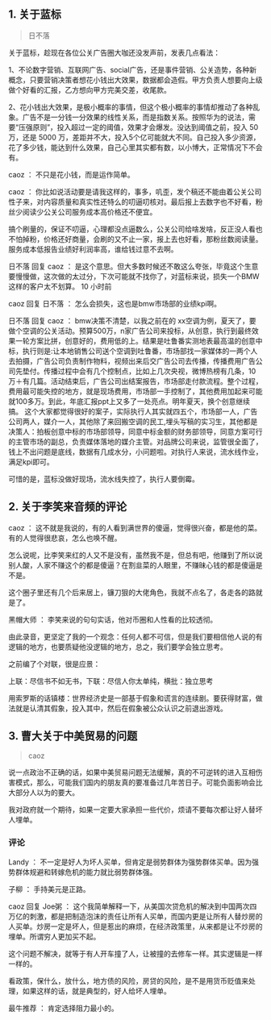 ## 1. 关于蓝标
> 日不落

关于蓝标，趁现在各位公关广告圈大咖还没发声前，发表几点看法：

1、不论数字营销、互联网广告、social广告，还是事件营销、公关造势，各种新概念，只要营销决策者想花小钱出大效果，数据都会造假。甲方负责人想要向上级做个好看的汇报，乙方想向甲方完美交差，收尾款。

2、花小钱出大效果，是极小概率的事情，但这个极小概率的事情却推动了各种乱象。广告不是一分钱一分效果的线性关系，而是指数关系。按照华为的说法，需要“压强原则”，投入超过一定的阈值，效果才会爆发。没达到阈值之前，投入 50 万，还是 5000 万，差距并不大，投入5个亿可能就大不同。自己投入多少资源，花了多少钱，能达到什么效果，自己心里其实都有数，以小博大，正常情况下不会有。


caoz ：  不只是花小钱，而是运作简单。

caoz ：  你比如说活动要是请我这样的，事多，叽歪，发个稿还不能由着公关公司性子来，对内容质量和真实性还特么的叨逼叨核对。最后报上去数字也不好看，粉丝少阅读少公关公司服务成本高价格还不便宜。

搞个刷量的，保证不叨逼，心理都没点逼数么，公关公司给啥发啥，反正没人看也不怕掉粉，价格还好商量，会刷的又不止一家，报上去也好看，那粉丝数阅读量。 服务成本低报告业绩好利润率高，谁给钱过意不去啊。 

日不落 回复 caoz ：  是这个意思。但大多数时候还不敢这么夸张，毕竟这个生意要慢慢做，这次做的太过分，下次可能就不找你了，对蓝标来说，损失一个BMW这样的客户太不划算。 10 小时前

caoz 回复 日不落 ：  怎么会损失，这也是bmw市场部的业绩kpi啊。

日不落 回复 caoz ：  bmw决策不清楚，以我之前在的 xx空调为例，夏天了，要做个空调的公关活动。预算500万，n家广告公司来投标，从创意，执行到最终效果一轮方案比拼，创意好的，费用低的上。结果是吐鲁番实测地表最高温的创意中标，执行则是:让本地销售公司送个空调到吐鲁番，市场部找一家媒体的一两个人去拍摄，广告公司负责制作物料，视频出来后交广告公司去传播，传播费用广告公司先垫付。传播过程中会有几个控制点，比如上几次央视，微博热榜有几条，10万＋有几篇。活动结束后，广告公司出结案报告，市场部走付款流程。整个过程，费用最可能失控的地方，就是现场费用，市场部一手控制了，其他费用加起来可能就100多万。到此，年底汇报ppt上又多了一处亮点。明年夏天，换个创意继续搞。
这个大家都觉得很好的案子，实际执行人其实就四五个，市场部一人，广告公司两人，媒介一人，其他除了来回搬空调的民工,埋头写稿的实习生，其他都是决策人：拍板创意中标的市场部领导，同意中标金额的财务部领导，同意方案可行的主管市场的副总，负责媒体落地的媒介主管。对品牌公司来说，监管很全面了，钱上不出问题是底线，数据有几成水分，小问题啦。对执行人来说，流水线作业，满足kpi即可。

可惜的是，蓝标没做好现场，流水线失控了，执行人要倒霉。

## 2. 关于李笑来音频的评论

caoz ：  这不就是我说的，有的人看到满世界的傻逼，觉得很兴奋，都是他的菜。有的人觉得很悲哀，怎么也唤不醒。

怎么说呢，比李笑来红的人又不是没有，虽然我不是，但总有吧，他赚到了所以说别人酸，人家不赚这个的都是傻逼？在割韭菜的人眼里，不赚昧心钱的都是傻逼是不是。

这个圈子里还有几个后来居上，镰刀狠的大佬角色，我就不点名了，各走各的路就是了。 

黑帽大师 ：  李笑来说的句句实话，他对币圈和人性看的比较透彻。

由此录音，更坚定了我的一个观念：任何人都不可信，但是我们要相信他人说的有逻辑的地方，也要质疑他没逻辑的地方，总之，我们要学会独立思考。

之前编了个对联，很是应景：

上联：尽信书不如无书，下联：尽信人你太单纯，横批：独立思考

用索罗斯的话镇楼：世界经济史是一部基于假象和谎言的连续剧。要获得财富，做法就是认清其假象，投入其中，然后在假象被公众认识之前退出游戏。

## 3. 曹大关于中美贸易的问题
> caoz

说一点政治不正确的话，如果中美贸易问题无法缓解，真的不可逆转的进入互相伤害模式，那么，可能我们国内的朋友真的要准备过几年苦日子。可能负面影响会比大部分人以为的要大。

我对政府就一个期待，如果一定要大家承担一些代价，烦请不要每次都让好人替坏人埋单。

### 评论
Landy ：  不一定是好人为坏人买单，但肯定是弱势群体为强势群体买单。因为强势群体规避和转嫁危机的能力就比弱势群体强。

子柳 ：  手持美元是正路。

caoz 回复 Joe粥 ：  这个我简单解释一下，从美国次贷危机的解决到中国两次四万亿的刺激，都是把制造泡沫的责任让所有人买单，而国内更是让所有人替炒房的人买单。炒房一定是坏人，但是惹出的麻烦，在经济政策里，从来都是让不炒房的埋单。所谓穷人更加买不起。

这个问题不解决，就等于有人开车撞了人，让被撞的去修车一样。其实逻辑是一样一样的。

看政策，保什么，放什么，地方债的风险，房贷的风险，是不是用货币贬值来处理，如果这样的话，就是典型的，好人给坏人埋单。

最牛推荐 ：  肯定选择阻力最小的。


